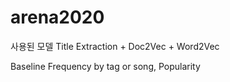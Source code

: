 # arena2020


사용된 모델
Title Extraction + Doc2Vec + Word2Vec

Baseline
Frequency by tag or song, Popularity
